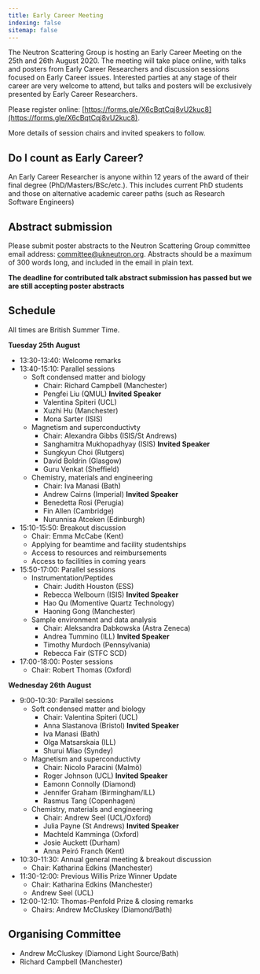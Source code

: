 ```yaml
---
title: Early Career Meeting
indexing: false
sitemap: false
---
```


The Neutron Scattering Group is hosting an Early Career Meeting on the 25th and 26th August 2020.
The meeting will take place online, with talks and posters from Early Career Researchers and discussion sessions focused on Early Career issues. 
Interested parties at any stage of their career are very welcome to attend, but talks and posters will be exclusively presented by Early Career Researchers.

Please register online: [https://forms.gle/X6cBqtCqj8vU2kuc8](https://forms.gle/X6cBqtCqj8vU2kuc8). 

More details of session chairs and invited speakers to follow. 

## Do I count as Early Career?

An Early Career Researcher is anyone within 12 years of the award of their final degree (PhD/Masters/BSc/etc.). 
This includes current PhD students and those on alternative academic career paths (such as Research Software Engineers)

## Abstract submission

Please submit poster abstracts to the Neutron Scattering Group committee email address: [committee@ukneutron.org](mailto:committee@ukneutron.org). 
Abstracts should be a maximum of 300 words long, and included in the email in plain text. 

**The deadline for contributed talk abstract submission has passed but we are still accepting poster abstracts**

## Schedule 

All times are British Summer Time.

**Tuesday 25th August**
- 13:30-13:40: Welcome remarks
- 13:40-15:10: Parallel sessions
  - Soft condensed matter and biology
    - Chair: Richard Campbell (Manchester)
    - Pengfei Liu (QMUL) **Invited Speaker**
    - Valentina Spiteri (UCL)
    - Xuzhi Hu (Manchester)
    - Mona Sarter (ISIS)
  - Magnetism and superconductivty
    - Chair: Alexandra Gibbs (ISIS/St Andrews)
    - Sanghamitra Mukhopadhyay (ISIS) **Invited Speaker**
    - Sungkyun Choi (Rutgers)
    - David Boldrin (Glasgow)
    - Guru Venkat (Sheffield)
  - Chemistry, materials and engineering
    - Chair: Iva Manasi (Bath)
    - Andrew Cairns (Imperial) **Invited Speaker**
    - Benedetta Rosi (Perugia)
    - Fin Allen (Cambridge)
    - Nurunnisa Atceken (Edinburgh)
- 15:10-15:50: Breakout discussion
  - Chair: Emma McCabe (Kent)
  - Applying for beamtime and facility studentships
  - Access to resources and reimbursements
  - Access to facilities in coming years
- 15:50-17:00: Parallel sessions
  - Instrumentation/Peptides
    - Chair: Judith Houston (ESS)
    - Rebecca Welbourn (ISIS) **Invited Speaker**
    - Hao Qu (Momentive Quartz Technology)
    - Haoning Gong (Manchester)
  - Sample environment and data analysis
    - Chair: Aleksandra Dabkowska (Astra Zeneca)
    - Andrea Tummino (ILL) **Invited Speaker**
    - Timothy Murdoch (Pennsylvania)
    - Rebecca Fair (STFC SCD)
- 17:00-18:00: Poster sessions
  - Chair: Robert Thomas (Oxford)

**Wednesday 26th August**
- 9:00-10:30: Parallel sessions
  - Soft condensed matter and biology
    - Chair: Valentina Spiteri (UCL)
    - Anna Slastanova (Bristol) **Invited Speaker**
    - Iva Manasi (Bath)
    - Olga Matsarskaia (ILL)
    - Shurui Miao (Syndey)
  - Magnetism and superconductivty
    - Chair: Nicolo Paracini (Malmö)
    - Roger Johnson (UCL) **Invited Speaker**
    - Eamonn Connolly (Diamond)
    - Jennifer Graham (Birmingham/ILL)
    - Rasmus Tang (Copenhagen)
  - Chemistry, materials and engineering
    - Chair: Andrew Seel (UCL/Oxford)
    - Julia Payne (St Andrews) **Invited Speaker**
    - Machteld Kamminga (Oxford)
    - Josie Auckett (Durham)
    - Anna Peiró Franch (Kent)
- 10:30-11:30: Annual general meeting & breakout discussion
  - Chair: Katharina Edkins (Manchester)
- 11:30-12:00: Previous Willis Prize Winner Update
  - Chair: Katharina Edkins (Manchester)
  - Andrew Seel (UCL)
- 12:00-12:10: Thomas-Penfold Prize & closing remarks
  - Chairs: Andrew McCluskey (Diamond/Bath) 

## Organising Committee

- Andrew McCluskey (Diamond Light Source/Bath)
- Richard Campbell (Manchester)

